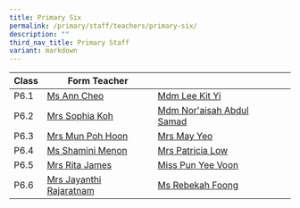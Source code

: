 ```yaml
---
title: Primary Six
permalink: /primary/staff/teachers/primary-six/
description: ""
third_nav_title: Primary Staff
variant: markdown
---
```

| Class | Form Teacher | ||
| -------- | -------- | -------- |-------- |
|P6.1|[Ms Ann Cheo](mailto:ann_cheo@schools.gov.sg)|[Mdm Lee Kit Yi](mailto:lee_kit_yi@schools.gov.sg)
|P6.2|[Mrs Sophia Koh](mailto:koh_pei_chen_sophia@schools.gov.sg)|[Mdm Nor'aisah Abdul Samad](mailto:noraisah_abdul_samad@schools.gov.sg)|
|P6.3|[Mrs Mun Poh Hoon ](mailto:chua_poh_hoon@schools.gov.sg)|[Mrs May Yeo](mailto:nam_mei_lin_may@schools.gov.sg)|
|P6.4|[Ms Shamini Menon](mailto:shamini_menon@schools.gov.sg)|[Mrs Patricia Low ](mailto:patricia_lim_ai_tee@schools.gov.sg)|
|P6.5|[Mrs Rita James](mailto:rita_james@schools.gov.sg)|[Miss Pun Yee Voon](mailto:pun_yee_voon@schools.gov.sg)|
|P6.6|[Mrs Jayanthi Rajaratnam](mailto:jayanthi_kadiresan@schools.gov.sg)|[Ms Rebekah Foong](mailto:foong_chen_kai_rebekah@schools.gov.sg)